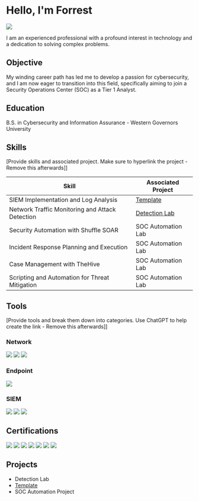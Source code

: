 # Hello, I'm Forrest
<a href="https://linkedin.com/in/forrest-busby"><img src="https://img.shields.io/badge/-LinkedIn-0072b1?&style=for-the-badge&logo=linkedin&logoColor=white" /></a>

I am an experienced professional with a profound interest in technology and a dedication to solving complex problems.

## Objective

My winding career path has led me to develop a passion for cybersecurity, and I am now eager to transition into this field, specifically aiming to join a Security Operations Center (SOC) as a Tier 1 Analyst.

## Education

B.S. in Cybersecurity and Information Assurance - Western Governors University

## Skills
[Provide skills and associated project. Make sure to hyperlink the project - Remove this afterwards]]

| Skill                                         | Associated Project         |
|-----------------------------------------------|----------------------------|
| SIEM Implementation and Log Analysis          | <a href="https://github.com/FTB-Git/project-template">Template</a>|
| Network Traffic Monitoring and Attack Detection | <a href="">Detection Lab</a>|
| Security Automation with Shuffle SOAR         | SOC Automation Lab|
| Incident Response Planning and Execution      | SOC Automation Lab|
| Case Management with TheHive                  | SOC Automation Lab|
| Scripting and Automation for Threat Mitigation | SOC Automation Lab|

## Tools
[Provide tools and break them down into categories. Use ChatGPT to help create the link - Remove this afterwards]]

### Network
<div>
    <img src="https://img.shields.io/badge/-Wireshark-1679A7?&style=for-the-badge&logo=Wireshark&logoColor=white" />
    <img src="https://img.shields.io/badge/-Suricata-EF3B2D?&style=for-the-badge&logo=Suricata&logoColor=white" />
    <img src="https://img.shields.io/badge/-Zeek-777BB4?&style=for-the-badge&logo=Zeek&logoColor=white" />
</div>

### Endpoint
<div>
    <img src="https://img.shields.io/badge/-Microsoft_Defender_for_Endpoint-00A4EF?&style=for-the-badge&logo=Microsoft&logoColor=white" />
    
</div>

### SIEM
<div>
    <img src="https://img.shields.io/badge/-Microsoft_Sentinel-0078D4?&style=for-the-badge&logo=Microsoft&logoColor=white" />
    <img src="https://img.shields.io/badge/-Splunk-000000?&style=for-the-badge&logo=Splunk&logoColor=white" />
    <img src="https://img.shields.io/badge/-Elastic-005571?&style=for-the-badge&logo=Elastic&logoColor=white" />
</div>

## Certifications
<div>
<img src="https://img.shields.io/badge/-Security%2B-FF0000?&style=for-the-badge&logo=CompTIA&logoColor=white" />
<img src="https://img.shields.io/badge/-Network%2B-007ACC?&style=for-the-badge&logo=CompTIA&logoColor=white" />
<img src="https://img.shields.io/badge/-A%2B-4D4D4D?&style=for-the-badge&logo=CompTIA&logoColor=white" />
<img src="https://img.shields.io/badge/-Project%2B-2ECC71?&style=for-the-badge&logo=CompTIA&logoColor=white" />
<img src="https://img.shields.io/badge/-CySA%2B-2C3E50?&style=for-the-badge&logo=CompTIA&logoColor=white" />
<img src="https://img.shields.io/badge/-SSCP-7F8C8D?&style=for-the-badge&logo=ISC2&logoColor=white" />
<img src="https://img.shields.io/badge/-ITILv4%20Foundations-9B59B6?&style=for-the-badge&logo=ITIL&logoColor=white" />
</div>

## Projects
- Detection Lab
- <a href="https://github.com/FTB-Git/project-template">Template</a>
- SOC Automation Project
